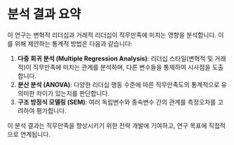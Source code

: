 # 분석 결과 요약

이 연구는 변혁적 리더십과 거래적 리더십이 직무만족에 미치는 영향을 분석합니다. 이를 위해 제안하는 통계적 방법은 다음과 같습니다:

1. **다중 회귀 분석 (Multiple Regression Analysis)**: 리더십 스타일(변혁적 및 거래적)이 직무만족에 미치는 관계를 분석하며, 다른 변수들을 통제하여 시사점을 도출합니다.
2. **분산 분석 (ANOVA)**: 다양한 리더십 행동 수준에 따른 직무만족도의 통계적으로 유의미한 차이가 있는지를 판단합니다.
3. **구조 방정식 모델링 (SEM)**: 여러 독립변수와 종속변수 간의 관계를 측정오차를 고려하여 평가합니다.

이 분석 결과는 직무만족을 향상시키기 위한 전략 개발에 기여하고, 연구 목표에 직접적으로 연계됩니다.